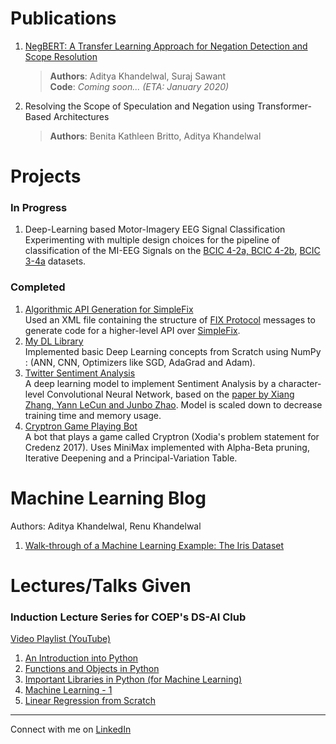 # Publications
1. [NegBERT: A Transfer Learning Approach for Negation Detection and Scope Resolution](https://arxiv.org/abs/1911.04211)
    > **Authors**: Aditya Khandelwal, Suraj Sawant  
     **Code**: _Coming soon... (ETA: January 2020)_
1. Resolving the Scope of Speculation and Negation using Transformer-Based Architectures 
    > **Authors**: Benita Kathleen Britto, Aditya Khandelwal  
    
# Projects
### In Progress
1. Deep-Learning based Motor-Imagery EEG Signal Classification  
Experimenting with multiple design choices for the pipeline of classification of the MI-EEG Signals on the [BCIC 4-2a, BCIC 4-2b](http://bbci.de/competition/iv/), [BCIC 3-4a](http://bbci.de/competition/iii/) datasets.
### Completed
1. [Algorithmic API Generation for SimpleFix](https://github.com/adityak6798/SimpleFIX-API-Algorithmic-Code-Generation)  
Used an XML file containing the structure of [FIX Protocol](http://www.quickfixengine.org/) messages to generate code for a higher-level API over [SimpleFix](https://simplefix.readthedocs.io/en/latest/).
1. [My DL Library](https://github.com/adityak6798/DeepLearning)  
Implemented basic Deep Learning concepts from Scratch using NumPy : (ANN, CNN, Optimizers like SGD, AdaGrad and Adam).
1. [Twitter Sentiment Analysis](https://github.com/adityak6798/TwitterSentimentAnalysis)  
A deep learning model to implement Sentiment Analysis by a character-level Convolutional Neural Network, based on the [paper by Xiang Zhang, Yann LeCun and Junbo Zhao](https://arxiv.org/abs/1509.01626). Model is scaled down to decrease training time and memory usage.
1. [Cryptron Game Playing Bot](https://github.com/adityak6798/xodiabot1)  
A bot that plays a game called Cryptron (Xodia's problem statement for Credenz 2017). Uses MiniMax implemented with Alpha-Beta pruning, Iterative Deepening and a Principal-Variation Table.

# Machine Learning Blog
Authors: Aditya Khandelwal, Renu Khandelwal

1. [Walk-through of a Machine Learning Example: The Iris Dataset](https://nbviewer.jupyter.org/github/adityak6798/adityak6798.github.io/blob/master/ml-walkthrough.ipynb)

# Lectures/Talks Given
### Induction Lecture Series for COEP's DS-AI Club 
[Video Playlist (YouTube)](https://www.youtube.com/playlist?list=PLJ-wFJpHD4Ta3ucvImX6uF_n7ace4PYJA)  
1. [An Introduction into Python](https://nbviewer.jupyter.org/github/adityak6798/adityak6798.github.io/blob/master/Lecture%201%20-%20An%20Introduction%20into%20Python.ipynb)
1. [Functions and Objects in Python](https://nbviewer.jupyter.org/github/adityak6798/adityak6798.github.io/blob/master/Lecture%202%20-%20Functions%20and%20Objects%20in%20Python.ipynb)
1. [Important Libraries in Python (for Machine Learning)](https://nbviewer.jupyter.org/github/adityak6798/adityak6798.github.io/blob/master/Lecture%203%20-%20Important%20Libraries%20in%20Python.ipynb)
1. [Machine Learning - 1](https://nbviewer.jupyter.org/github/adityak6798/adityak6798.github.io/blob/master/Lecture%204%20-%20Machine%20Learning%201.ipynb)
1. [Linear Regression from Scratch](https://nbviewer.jupyter.org/github/adityak6798/adityak6798.github.io/blob/master/Lecture%205%20-%20Linear%20Regression.ipynb)





---
Connect with me on [LinkedIn](https://www.linkedin.com/in/aditya-khandelwal/)
